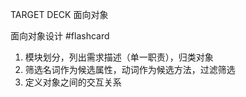 TARGET DECK 面向对象


面向对象设计 #flashcard 
1. 模块划分，列出需求描述（单一职责），归类对象
2. 筛选名词作为候选属性，动词作为候选方法，过滤筛选
3. 定义对象之间的交互关系
<!--ID: 1661326845453-->



